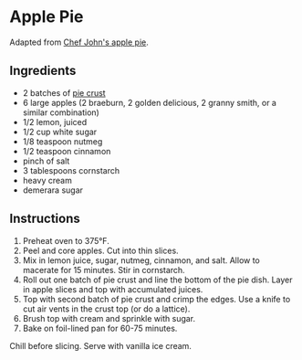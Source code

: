 # Apple Pie

Adapted from [Chef John's apple pie](http://foodwishes.blogspot.com/2009/11/classic-american-apple-pie-warning-this.html).

## Ingredients

- 2 batches of [pie crust](pie-crust.md)
- 6 large apples (2 braeburn, 2 golden delicious, 2 granny smith, or a similar combination)
- 1/2 lemon, juiced
- 1/2 cup white sugar
- 1/8 teaspoon nutmeg
- 1/2 teaspoon cinnamon
- pinch of salt
- 3 tablespoons cornstarch
- heavy cream
- demerara sugar

## Instructions

1. Preheat oven to 375°F.
2. Peel and core apples. Cut into thin slices.
3. Mix in lemon juice, sugar, nutmeg, cinnamon, and salt. Allow to macerate for 15 minutes. Stir in cornstarch.
4. Roll out one batch of pie crust and line the bottom of the pie dish. Layer in apple slices and top with accumulated juices.
5. Top with second batch of pie crust and crimp the edges. Use a knife to cut air vents in the crust top (or do a lattice).
6. Brush top with cream and sprinkle with sugar.
7. Bake on foil-lined pan for 60-75 minutes.

Chill before slicing. Serve with vanilla ice cream.
